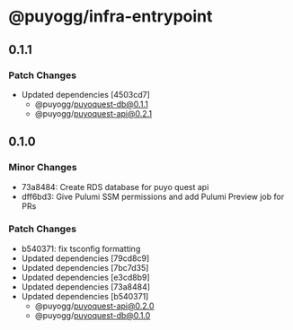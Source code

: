 # @puyogg/infra-entrypoint

## 0.1.1

### Patch Changes

- Updated dependencies [4503cd7]
  - @puyogg/puyoquest-db@0.1.1
  - @puyogg/puyoquest-api@0.2.1

## 0.1.0

### Minor Changes

- 73a8484: Create RDS database for puyo quest api
- dff6bd3: Give Pulumi SSM permissions and add Pulumi Preview job for PRs

### Patch Changes

- b540371: fix tsconfig formatting
- Updated dependencies [79cd8c9]
- Updated dependencies [7bc7d35]
- Updated dependencies [e3cd8b9]
- Updated dependencies [73a8484]
- Updated dependencies [b540371]
  - @puyogg/puyoquest-api@0.2.0
  - @puyogg/puyoquest-db@0.1.0
